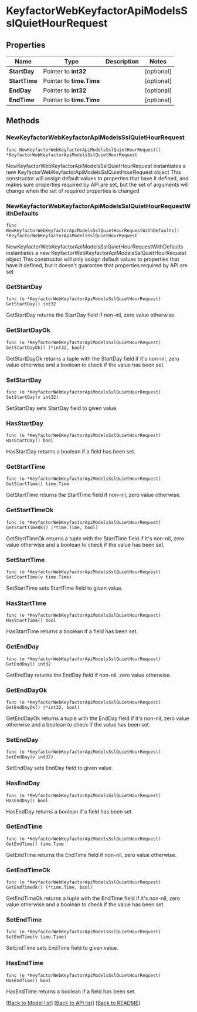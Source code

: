 # KeyfactorWebKeyfactorApiModelsSslQuietHourRequest

## Properties

Name | Type | Description | Notes
------------ | ------------- | ------------- | -------------
**StartDay** | Pointer to **int32** |  | [optional] 
**StartTime** | Pointer to **time.Time** |  | [optional] 
**EndDay** | Pointer to **int32** |  | [optional] 
**EndTime** | Pointer to **time.Time** |  | [optional] 

## Methods

### NewKeyfactorWebKeyfactorApiModelsSslQuietHourRequest

`func NewKeyfactorWebKeyfactorApiModelsSslQuietHourRequest() *KeyfactorWebKeyfactorApiModelsSslQuietHourRequest`

NewKeyfactorWebKeyfactorApiModelsSslQuietHourRequest instantiates a new KeyfactorWebKeyfactorApiModelsSslQuietHourRequest object
This constructor will assign default values to properties that have it defined,
and makes sure properties required by API are set, but the set of arguments
will change when the set of required properties is changed

### NewKeyfactorWebKeyfactorApiModelsSslQuietHourRequestWithDefaults

`func NewKeyfactorWebKeyfactorApiModelsSslQuietHourRequestWithDefaults() *KeyfactorWebKeyfactorApiModelsSslQuietHourRequest`

NewKeyfactorWebKeyfactorApiModelsSslQuietHourRequestWithDefaults instantiates a new KeyfactorWebKeyfactorApiModelsSslQuietHourRequest object
This constructor will only assign default values to properties that have it defined,
but it doesn't guarantee that properties required by API are set

### GetStartDay

`func (o *KeyfactorWebKeyfactorApiModelsSslQuietHourRequest) GetStartDay() int32`

GetStartDay returns the StartDay field if non-nil, zero value otherwise.

### GetStartDayOk

`func (o *KeyfactorWebKeyfactorApiModelsSslQuietHourRequest) GetStartDayOk() (*int32, bool)`

GetStartDayOk returns a tuple with the StartDay field if it's non-nil, zero value otherwise
and a boolean to check if the value has been set.

### SetStartDay

`func (o *KeyfactorWebKeyfactorApiModelsSslQuietHourRequest) SetStartDay(v int32)`

SetStartDay sets StartDay field to given value.

### HasStartDay

`func (o *KeyfactorWebKeyfactorApiModelsSslQuietHourRequest) HasStartDay() bool`

HasStartDay returns a boolean if a field has been set.

### GetStartTime

`func (o *KeyfactorWebKeyfactorApiModelsSslQuietHourRequest) GetStartTime() time.Time`

GetStartTime returns the StartTime field if non-nil, zero value otherwise.

### GetStartTimeOk

`func (o *KeyfactorWebKeyfactorApiModelsSslQuietHourRequest) GetStartTimeOk() (*time.Time, bool)`

GetStartTimeOk returns a tuple with the StartTime field if it's non-nil, zero value otherwise
and a boolean to check if the value has been set.

### SetStartTime

`func (o *KeyfactorWebKeyfactorApiModelsSslQuietHourRequest) SetStartTime(v time.Time)`

SetStartTime sets StartTime field to given value.

### HasStartTime

`func (o *KeyfactorWebKeyfactorApiModelsSslQuietHourRequest) HasStartTime() bool`

HasStartTime returns a boolean if a field has been set.

### GetEndDay

`func (o *KeyfactorWebKeyfactorApiModelsSslQuietHourRequest) GetEndDay() int32`

GetEndDay returns the EndDay field if non-nil, zero value otherwise.

### GetEndDayOk

`func (o *KeyfactorWebKeyfactorApiModelsSslQuietHourRequest) GetEndDayOk() (*int32, bool)`

GetEndDayOk returns a tuple with the EndDay field if it's non-nil, zero value otherwise
and a boolean to check if the value has been set.

### SetEndDay

`func (o *KeyfactorWebKeyfactorApiModelsSslQuietHourRequest) SetEndDay(v int32)`

SetEndDay sets EndDay field to given value.

### HasEndDay

`func (o *KeyfactorWebKeyfactorApiModelsSslQuietHourRequest) HasEndDay() bool`

HasEndDay returns a boolean if a field has been set.

### GetEndTime

`func (o *KeyfactorWebKeyfactorApiModelsSslQuietHourRequest) GetEndTime() time.Time`

GetEndTime returns the EndTime field if non-nil, zero value otherwise.

### GetEndTimeOk

`func (o *KeyfactorWebKeyfactorApiModelsSslQuietHourRequest) GetEndTimeOk() (*time.Time, bool)`

GetEndTimeOk returns a tuple with the EndTime field if it's non-nil, zero value otherwise
and a boolean to check if the value has been set.

### SetEndTime

`func (o *KeyfactorWebKeyfactorApiModelsSslQuietHourRequest) SetEndTime(v time.Time)`

SetEndTime sets EndTime field to given value.

### HasEndTime

`func (o *KeyfactorWebKeyfactorApiModelsSslQuietHourRequest) HasEndTime() bool`

HasEndTime returns a boolean if a field has been set.


[[Back to Model list]](../README.md#documentation-for-models) [[Back to API list]](../README.md#documentation-for-api-endpoints) [[Back to README]](../README.md)


